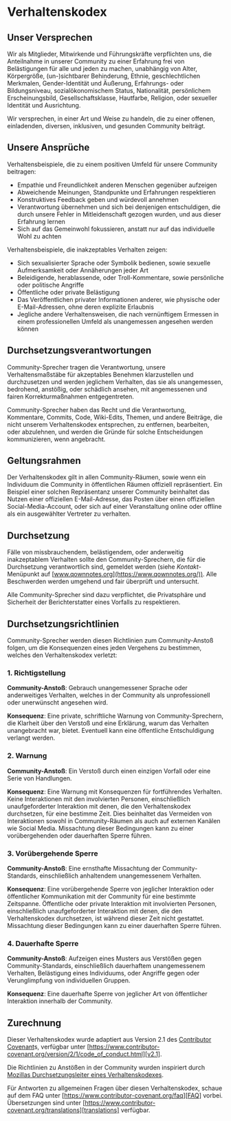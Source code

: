 # Verhaltenskodex

## Unser Versprechen

Wir als Mitglieder, Mitwirkende und Führungskräfte verpflichten uns, die Anteilnahme in unserer Community zu einer Erfahrung frei von Belästigungen für alle und jeden zu machen, unabhängig von Alter, Körpergröße, (un-)sichtbarer Behinderung, Ethnie, geschlechtlichen Merkmalen, Gender-Identität und Äußerung, Erfahrungs- oder Bildungsniveau, sozialökonomischem Status, Nationalität, persönlichem Erscheinungsbild, Gesellschaftsklasse, Hautfarbe, Religion, oder sexueller Identität und Ausrichtung.

Wir versprechen, in einer Art und Weise zu handeln, die zu einer offenen, einladenden, diversen, inklusiven, und gesunden Community beiträgt.

## Unsere Ansprüche

Verhaltensbeispiele, die zu einem positiven Umfeld für unsere Community beitragen:

- Empathie und Freundlichkeit anderen Menschen gegenüber aufzeigen
- Abweichende Meinungen, Standpunkte und Erfahrungen respektieren
- Konstruktives Feedback geben und würdevoll annehmen
- Verantwortung übernehmen und sich bei denjenigen entschuldigen, die durch unsere Fehler in Mitleidenschaft gezogen wurden, und aus dieser Erfahrung lernen
- Sich auf das Gemeinwohl fokussieren, anstatt nur auf das individuelle Wohl zu achten

Verhaltensbeispiele, die inakzeptables Verhalten zeigen:

- Sich sexualisierter Sprache oder Symbolik bedienen, sowie sexuelle Aufmerksamkeit oder Annäherungen jeder Art
- Beleidigende, herablassende, oder Troll-Kommentare, sowie persönliche oder politische Angriffe
- Öffentliche oder private Belästigung
- Das Veröffentlichen privater Informationen anderer, wie physische oder E-Mail-Adressen, ohne deren explizite Erlaubnis
- Jegliche andere Verhaltensweisen, die nach vernünftigem Ermessen in einem professionellen Umfeld als unangemessen angesehen werden können

## Durchsetzungsverantwortungen

Community-Sprecher tragen die Verantwortung, unsere Verhaltensmaßstäbe für akzeptables Benehmen klarzustellen und durchzusetzen und werden jeglichem Verhalten, das sie als unangemessen, bedrohend, anstößig, oder schädlich ansehen, mit angemessenen und fairen Korrekturmaßnahmen entgegentreten.

Community-Sprecher haben das Recht und die Verantwortung, Kommentare, Commits, Code, Wiki-Edits, Themen, und andere Beiträge, die nicht unserem Verhaltenskodex entsprechen, zu entfernen, bearbeiten, oder abzulehnen, und werden die Gründe für solche Entscheidungen kommunizieren, wenn angebracht.

## Geltungsrahmen

Der Verhaltenskodex gilt in allen Community-Räumen, sowie wenn ein Individuum die Community in öffentlichen Räumen offiziell repräsentiert. Ein Beispiel einer solchen Repräsentanz unserer Community beinhaltet das Nutzen einer offiziellen E-Mail-Adresse, das Posten über einen offiziellen Social-Media-Account, oder sich auf einer Veranstaltung online oder offline als ein ausgewählter Vertreter zu verhalten.

## Durchsetzung

Fälle von missbrauchendem, belästigendem, oder anderweitig inakzeptablem Verhalten sollte den Community-Sprechern, die für die Durchsetzung verantwortlich sind, gemeldet werden (siehe _Kontakt_-Menüpunkt auf [www.qownnotes.org](https://www.qownnotes.org/)). Alle Beschwerden werden umgehend und fair überprüft und untersucht.

Alle Community-Sprecher sind dazu verpflichtet, die Privatsphäre und Sicherheit der Berichterstatter eines Vorfalls zu respektieren.

## Durchsetzungsrichtlinien

Community-Sprecher werden diesen Richtlinien zum Community-Anstoß folgen, um die Konsequenzen eines jeden Vergehens zu bestimmen, welches den Verhaltenskodex verletzt:

### 1. Richtigstellung

**Community-Anstoß**: Gebrauch unangemessener Sprache oder anderweitiges Verhalten, welches in der Community als unprofessionell oder unerwünscht angesehen wird.

**Konsequenz**: Eine private, schriftliche Warnung von Community-Sprechern, die Klarheit über den Verstoß und eine Erklärung, warum das Verhalten unangebracht war, bietet. Eventuell kann eine öffentliche Entschuldigung verlangt werden.

### 2. Warnung

**Community-Anstoß**: Ein Verstoß durch einen einzigen Vorfall oder eine Serie von Handlungen.

**Konsequenz**: Eine Warnung mit Konsequenzen für fortführendes Verhalten. Keine Interaktionen mit den involvierten Personen, einschließlich unaufgeforderter Interaktion mit denen, die den Verhaltenskodex durchsetzen, für eine bestimme Zeit. Dies beinhaltet das Vermeiden von Interaktionen sowohl in Community-Räumen als auch auf externen Kanälen wie Social Media. Missachtung dieser Bedingungen kann zu einer vorübergehenden oder dauerhaften Sperre führen.

### 3. Vorübergehende Sperre

**Community-Anstoß**: Eine ernsthafte Missachtung der Community-Standards, einschließlich anhaltendem unangemessenem Verhalten.

**Konsequenz**: Eine vorübergehende Sperre von jeglicher Interaktion oder öffentlicher Kommunikation mit der Community für eine bestimmte Zeitspanne. Öffentliche oder private Interaktion mit involvierten Personen, einschließlich unaufgeforderter Interaktion mit denen, die den Verhaltenskodex durchsetzen, ist während dieser Zeit nicht gestattet. Missachtung dieser Bedingungen kann zu einer dauerhaften Sperre führen.

### 4. Dauerhafte Sperre

**Community-Anstoß**: Aufzeigen eines Musters aus Verstößen gegen Community-Standards, einschließlich dauerhaftem unangemessenem Verhalten, Belästigung eines Individuums, oder Angriffe gegen oder Verunglimpfung von individuellen Gruppen.

**Konsequenz**: Eine dauerhafte Sperre von jeglicher Art von öffentlicher Interaktion innerhalb der Community.

## Zurechnung

Dieser Verhaltenskodex wurde adaptiert aus Version 2.1 des [Contributor Covenant][homepage]s, verfügbar unter [https://www.contributor-covenant.org/version/2/1/code_of_conduct.html][v2.1].

Die Richtlinien zu Anstößen in der Community wurden inspiriert durch [Mozillas Durchsetzungsleiter eines Verhaltenskodexes][Mozilla CoC].

Für Antworten zu allgemeinen Fragen über diesen Verhaltenskodex, schaue auf dem FAQ unter [https://www.contributor-covenant.org/faq][FAQ] vorbei. Übersetzungen sind unter [https://www.contributor-covenant.org/translations][translations] verfügbar.

[homepage]: https://www.contributor-covenant.org
[v2.1]: https://www.contributor-covenant.org/version/2/1/code_of_conduct.html
[Mozilla CoC]: https://github.com/mozilla/diversity
[FAQ]: https://www.contributor-covenant.org/faq
[translations]: https://www.contributor-covenant.org/translations
